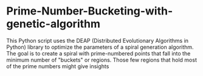 # Prime-Number-Bucketing-with-genetic-algorithm
This Python script uses the DEAP (Distributed Evolutionary Algorithms in Python) library to optimize the parameters of a spiral generation algorithm. The goal is to create a spiral with prime-numbered points that fall into the minimum number of "buckets" or regions. Those few regions that hold most of the prime numbers might give insights
